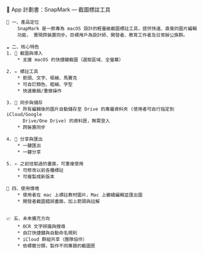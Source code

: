 
📌 App 計劃書：SnapMark — 截圖標註工具

    🧭 一、產品定位
        SnapMark 是一款專為 macOS 設計的輕量級截圖標註工具，提供快速、直覺的圖片編輯
        功能， 實現跨裝置同步。目標用戶為設計師、開發者、教育工作者及日常辦公族群。

    ☁️ 二、核心特色
    1. 📸 截圖與導入
        * 支援 macOS 的快捷鍵截圖（選取區域、全螢幕）

    2. ✏️ 標註工具
        * 箭頭、文字、框線、馬賽克
        * 可自訂顏色、粗細、字型
        * 快速撤銷/重做操作
      
    3. 📂 同步與儲存
        * 所有編輯後的圖片自動儲存至 Drive 的專屬資料夾 (使用者可自行指定到 iCloud/Google 
          Drive/One Drive) 的資料匣，無需登入
        * 跨裝置同步
      
    4. 🔗 分享與匯出
        * 一鍵匯出
        * 一鍵分享
        
    5. ✍️ 之前拮取過的畫面，可重複使用
        * 可修改以前各種標註
        * 可複製成新版本

    🎯 四、使用情境
        * 使用者在 mac 上標註教材圖片，Mac 上繼續編輯並匯出圖
        * 開發者截圖錯誤畫面，加上箭頭與註解


    📈 五、未來擴充方向
        * OCR 文字辨識與搜尋
        * 自訂快捷鍵與自動命名規則
        * iCloud 群組共享（團隊協作）
        * 依標籤分類，製作不同專題的截圖匣
